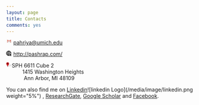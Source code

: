 ```yaml
---
layout: page
title: Contacts
comments: yes
---
```




[<img align="left" src="/media/image/gmail.jpg" height="3%" width="3%">](pahriya@umich.edu)  <pahriya@umich.edu><br/>

[<img align="left" src="/media/image/website.png" height="3%" width="3%">](http://pashrap.com/)  <http://pashrap.com/><br/>

<img align="left" src="/media/image/address.png" height="3%" width="3%"> SPH 6611 Cube 2
 <br/>            1415 Washington Heights
 <br/>              Ann Arbor, MI 48109
 
 You can also find me on [Linkedin](https://www.linkedin.com/in/pahriya-ashrap-paheliya-aixilafu-084900108/)![linkedin Logo](/media/image/linkedin.png weight="5%")
, [ResearchGate](https://www.researchgate.net/profile/Paheliya_Aixilafu), [Google Scholar](https://scholar.google.com/citations?user=O83SoRkAAAAJ&hl=en) and [Facebook](https://www.facebook.com/paheliya.aixilafu).


